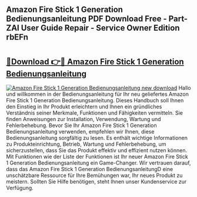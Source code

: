 ## Amazon Fire Stick 1 Generation Bedienungsanleitung PDF Download Free - Part-ZAI User Guide Repair - Service Owner Edition rbEFn

# <h2><a href="http://df3gik1.blite.top/?on=Amazon+Fire+Stick+1+Generation+Bedienungsanleitung">🔗Download 👉🔴 Amazon Fire Stick 1 Generation Bedienungsanleitung</a></h2>

[![Amazon Fire Stick 1 Generation Bedienungsanleitung new download](https://i.imgur.com/lujVjoI.png)](http://df3gik1.blite.top/?on=Amazon+Fire+Stick+1+Generation+Bedienungsanleitung)
Hallo und willkommen in der Bedienungsanleitung für Ihr neu geliefertes Amazon Fire Stick 1 Generation Bedienungsanleitung. Dieses Handbuch soll Ihnen den Einstieg in Ihr Produkt erleichtern und Ihnen ein gründliches Verständnis seiner Merkmale, Funktionen und Fähigkeiten vermitteln. Sie finden Anweisungen zur Installation, Verwendung, Wartung und Fehlerbehebung. Bevor Sie Ihr Amazon Fire Stick 1 Generation Bedienungsanleitung verwenden, empfehlen wir Ihnen, diese Bedienungsanleitung sorgfältig zu lesen. Es enthält wichtige Informationen zu Produkteinrichtung, Betrieb, Wartung und Fehlerbehebung, um sicherzustellen, dass Sie das Produkt effektiv und effizient nutzen können. Mit Funktionen wie der Liste der Funktionen ist Ihr neuer Amazon Fire Stick 1 Generation Bedienungsanleitung ein Game-Changer. Wir vertrauen darauf, dass das Amazon Fire Stick 1 Generation BedienungsanleitungD eine unschätzbare Ressource für Ihre Bemühungen war, Ihr neues Produkt zu meistern. Sollten Sie Hilfe benötigen, steht Ihnen unser Kundenservice zur Verfügung.
